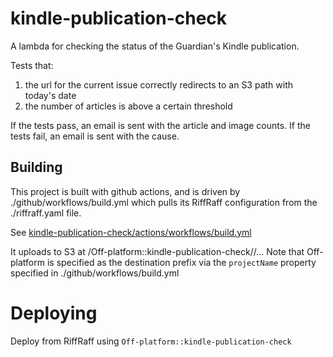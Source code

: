 # kindle-publication-check

A lambda for checking the status of the Guardian's Kindle publication.

Tests that:
1. the url for the current issue correctly redirects to an S3 path with today's date
2. the number of articles is above a certain threshold

If the tests pass, an email is sent with the article and image counts.
If the tests fail, an email is sent with the cause.

## Building

This project is built with github actions, and is driven by ./github/workflows/build.yml which pulls
its RiffRaff configuration from the ./riffraff.yaml file.

See [kindle-publication-check/actions/workflows/build.yml](https://github.com/guardian/kindle-publication-check/actions/workflows/build.yml)

It uploads to S3 at <riffraff artifact bucket>/Off-platform::kindle-publication-check/<build number>/... 
Note that Off-platform is specified as the destination prefix via the `projectName` property 
specified in ./github/workflows/build.yml

# Deploying

Deploy from RiffRaff using `Off-platform::kindle-publication-check`

